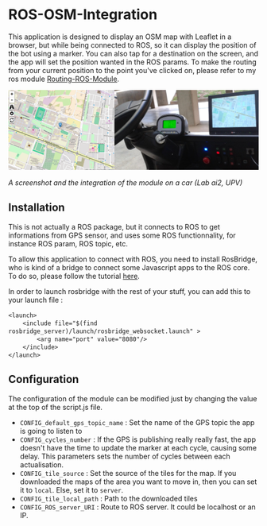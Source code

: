 # ROS-OSM-Integration

This application is designed to display an OSM map with Leaflet in a browser, but while being connected to ROS, so it can display the position of the bot using a marker. You can also tap for a destination on the screen, and the app will set the position wanted in the ROS params. To make the routing from your current position to the point you've clicked on, please refer to my ros module [Routing-ROS-Module](https://github.com/sylvainar/Routing-ROS-Module).

![Image](screenshot.png)

*A screenshot and the integration of the module on a car (Lab ai2, UPV)*

## Installation 

This is not actually a ROS package, but it connects to ROS to get informations from GPS sensor, and uses some ROS functionnality, for instance ROS param, ROS topic, etc.

To allow this application to connect with ROS, you need to install RosBridge, who is kind of a bridge to connect some Javascript apps to the ROS core. To do so, please follow the tutorial [here](http://wiki.ros.org/rosbridge_suite/Tutorials/RunningRosbridge).

In order to launch rosbridge with the rest of your stuff, you can add this to your launch file :


    <launch>
        <include file="$(find rosbridge_server)/launch/rosbridge_websocket.launch" > 
            <arg name="port" value="8080"/>
        </include>
    </launch>


## Configuration

The configuration of the module can be modified just by changing the value at the top of the script.js file.

- `CONFIG_default_gps_topic_name` : Set the name of the GPS topic the app is going to listen to
- `CONFIG_cycles_number` : If the GPS is publishing really really fast, the app doesn't have the time to update the marker at each cycle, causing some delay. This parameters sets the number of cycles between each actualisation.
- `CONFIG_tile_source` : Set the source of the tiles for the map. If you downloaded the maps of the area you want to move in, then you can set it to `local`. Else, set it to `server`.
- `CONFIG_tile_local_path` : Path to the downloaded tiles
- `CONFIG_ROS_server_URI` : Route to ROS server. It could be localhost or an IP.
